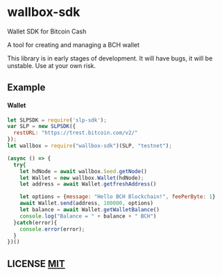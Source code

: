 # wallbox-sdk
Wallet SDK for Bitcoin Cash

A tool for creating and managing a BCH wallet

This library is in early stages of development. It will have bugs, it will be unstable. Use at your own risk.

## Example

#### Wallet
``` javascript
let SLPSDK = require('slp-sdk');
var SLP = new SLPSDK({
  restURL: "https://trest.bitcoin.com/v2/"
});
let wallbox = require("wallbox-sdk")(SLP, "testnet");

(async () => {
  try{
    let hdNode = await wallbox.Seed.getNode()
    let Wallet = new wallbox.Wallet(hdNode);
    let address = await Wallet.getfreshAddress()

    let options = {message: "Hello BCH Blockchain!", feePerByte: 1}
    await Wallet.send(address, 100000, options)
    let balance = await Wallet.getWalletBalance()
    console.log("Balance = " + balance + " BCH")
  }catch(error){
    console.error(error);
  }
})()
```

## LICENSE [MIT](LICENSE)

